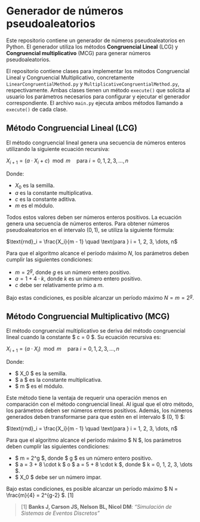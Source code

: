 # Generador de números pseudoaleatorios
Este repositorio contiene un generador de números pseudoaleatorios en Python. El generador utiliza los métodos
**Congruencial Lineal** (LCG) y **Congruencial multiplicativo** (MCG) para generar números pseudoaleatorios.

El repositorio contiene clases para implementar los métodos Congruencial Lineal y Congruencial Multiplicativo,
concretamente `LinearCongruentialMethod.py` y `MultiplicativeCongruentialMethod.py`, respectivamente. Ambas clases
tienen un método `execute()` que solicita al usuario los parámetros necesarios para configurar y ejecutar
el generador correspondiente. El archivo `main.py` ejecuta ambos métodos llamando a `execute()` de cada clase.

## Método Congruencial Lineal (LCG)
El método congruencial lineal genera una secuencia de números enteros utilizando la siguiente ecuación recursiva:

$X_{i+1} = (a \cdot X_i + c) \mod m \quad \text{para } i = 0, 1, 2, 3, \dots, n$

Donde:
- $X_0$ es la semilla.
- $a$ es la constante multiplicativa.
- $c$ es la constante aditiva.
- $m$ es el módulo.

Todos estos valores deben ser números enteros positivos. La ecuación genera una secuencia de números enteros. Para
obtener números pseudoaleatorios en el intervalo $(0, 1)$, se utiliza la siguiente fórmula:

$\text{rnd}_i = \frac{X_i}{m - 1} \quad \text{para } i = 1, 2, 3, \dots, n$

Para que el algoritmo alcance el período máximo $N$, los parámetros deben cumplir las siguientes condiciones:
- $m = 2^g$, donde $g$ es un número entero positivo.
- $a = 1 + 4 \cdot k$, donde $k$ es un número entero positivo.
- $c$ debe ser relativamente primo a $m$.

Bajo estas condiciones, es posible alcanzar un período máximo $N = m = 2^g$.

## Método Congruencial Multiplicativo (MCG)
El método congruencial multiplicativo se deriva del método congruencial lineal cuando la constante $ c = 0 $. Su ecuación recursiva es:

$X_{i+1} = (a \cdot X_i) \mod m \quad \text{para } i = 0, 1, 2, 3, \dots, n$

Donde:
- $ X_0 $ es la semilla.
- $ a $ es la constante multiplicativa.
- $ m $ es el módulo.

Este método tiene la ventaja de requerir una operación menos en comparación con el método congruencial lineal. Al igual que el otro método, los parámetros deben ser números enteros positivos. Además, los números generados deben transformarse para que estén en el intervalo $ (0, 1) $:

$\text{rnd}_i = \frac{X_i}{m - 1} \quad \text{para } i = 1, 2, 3, \dots, n$

Para que el algoritmo alcance el período máximo $ N $, los parámetros deben cumplir las siguientes condiciones:
- $ m = 2^g $, donde $ g $ es un número entero positivo.
- $ a = 3 + 8 \cdot k $ o $ a = 5 + 8 \cdot k $, donde $ k = 0, 1, 2, 3, \dots $.
- $ X_0 $ debe ser un número impar.

Bajo estas condiciones, es posible alcanzar un período máximo $ N = \frac{m}{4} = 2^{g-2} $. [1]
> [1] **Banks J, Carson JS, Nelson BL, Nicol DM**: *“Simulación de Sistemas de Eventos Discretos”*